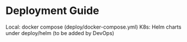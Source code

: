 # Deployment Guide
Local: docker compose (deploy/docker-compose.yml)
K8s: Helm charts under deploy/helm (to be added by DevOps)
